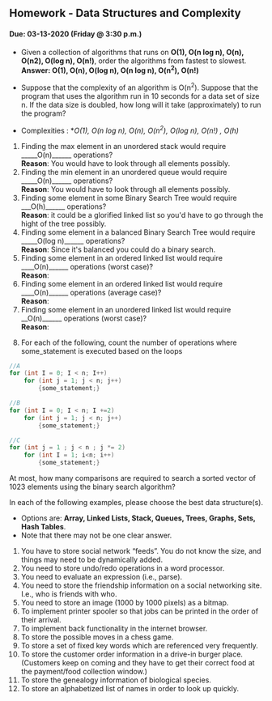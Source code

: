 ## Homework - Data Structures and Complexity
#### Due: 03-13-2020 (Friday @ 3:30 p.m.)

- Given a collection of algorithms that runs on **O(1), O(n log n), O(n), O(n2), O(log n), O(n!)**, order the algorithms from fastest to slowest.
**Answer: O(1), O(n), O(log n), O(n log n), O(n<sup>2</sup>), O(n!)**
- Suppose that the complexity of an algorithm is O(n<sup>2</sup>). Suppose that the program that uses the algorithm run in 10 seconds for a data set of size n. If the data size is doubled, how long will it take (approximately) to run the program? 


- Complexities : **O(1), O(n log n), O(n), O(n<sup>2</sup>), O(log n), O(n!) , O(h)*
<ol>
    <li>Finding the max element in an unordered stack would require _____O(n)______ operations?
        <br><b>Reason</b>: You would have to look through all elements possibly.</li>
    <li>Finding the min element in an unordered queue would require _____O(n)______ operations?
        <br><b>Reason</b>: You would have to look through all elements possibly.</li>
    <li>Finding some element in some Binary Search Tree would require ___O(h)______ operations?
        <br><b>Reason</b>: it could be a glorified linked list so you'd have to go through the hight of the tree possibly.</li>
    <li>Finding some element in a balanced Binary Search Tree would require _____O(log n)______ operations?
        <br><b>Reason</b>: Since it's balanced you could do a binary search.</li>
    <li>Finding some element in an ordered linked list would require ____O(n)______ operations (worst case)?
        <br><b>Reason</b>: </li>
    <li>Finding some element in an ordered linked list would require ____O(n)______ operations (average case)?
        <br><b>Reason</b>: </li>
    <li>Finding some element in an unordered linked list would require __O(n)______ operations (worst case)?
        <br><b>Reason</b>: </li>
</ol>

8. For each of the following, count the number of operations where some_statement is executed based on the loops

```cpp
//A
for (int I = 0; I < n; I++)
    for (int j = 1; j < n; j++)
        {some_statement;}
```

```cpp
//B
for (int I = 0; I < n; I +=2)
    for (int j = 1; j < n; j++)
        {some_statement;}
```

```cpp
//C
for (int j = 1 ; j < n ; j *= 2)
    for (int I = 1; i<n; i++)
        {some_statement;} 
```

At most, how many comparisons are required to search a sorted vector of 1023 elements using the binary
search algorithm?

In each of the following examples, please choose the best data structure(s).
- Options are: **Array, Linked Lists, Stack, Queues, Trees, Graphs, Sets, Hash Tables**. 
- Note that there may not be one clear answer.

1. You have to store social network “feeds”. You do not know the size, and things may need to be dynamically added.
2. You need to store undo/redo operations in a word processor.
3. You need to evaluate an expression (i.e., parse).
4. You need to store the friendship information on a social networking site. I.e., who is friends with who.
5. You need to store an image (1000 by 1000 pixels) as a bitmap.
6. To implement printer spooler so that jobs can be printed in the order of their arrival.
7. To implement back functionality in the internet browser.
8. To store the possible moves in a chess game.
9. To store a set of fixed key words which are referenced very frequently.
10. To store the customer order information in a drive-in burger place. (Customers keep on coming and they have to get their correct food at the payment/food collection window.)
11. To store the genealogy information of biological species.
12. To store an alphabetized list of names in order to look up quickly.